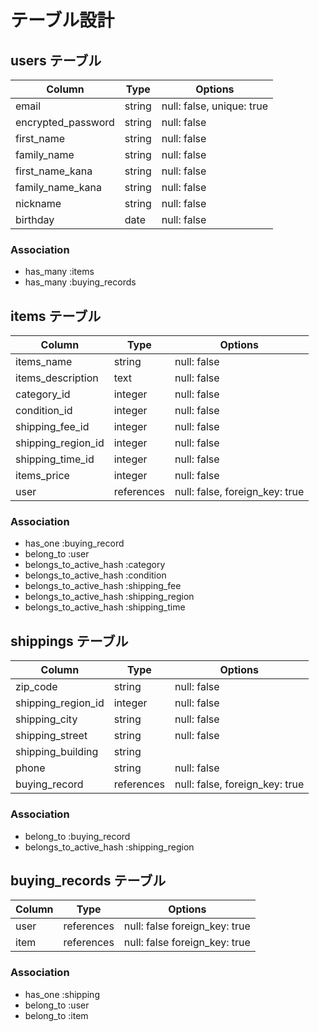 # テーブル設計

## users テーブル

| Column             | Type   | Options                  |
| ------------------ | ------ | ------------------------ |
| email              | string | null: false, unique: true|
| encrypted_password | string | null: false              |
| first_name         | string | null: false              |
| family_name        | string | null: false              |
| first_name_kana    | string | null: false              |
| family_name_kana   | string | null: false              |
| nickname           | string | null: false              |
| birthday           | date   | null: false              |

### Association

- has_many :items
- has_many :buying_records

## items テーブル

| Column              | Type         | Options                        |
| ------              | ----------   | ------------------------------ |
| items_name          | string       | null: false                    |
| items_description   | text         | null: false                    |
| category_id         | integer      | null: false                    |
| condition_id        | integer      | null: false                    |
| shipping_fee_id     | integer      | null: false                    |
| shipping_region_id  | integer      | null: false                    |
| shipping_time_id    | integer      | null: false                    |
| items_price         | integer      | null: false                    |
| user                | references   | null: false, foreign_key: true |

### Association

- has_one :buying_record
- belong_to :user
- belongs_to_active_hash :category
- belongs_to_active_hash :condition
- belongs_to_active_hash :shipping_fee
- belongs_to_active_hash :shipping_region
- belongs_to_active_hash :shipping_time

## shippings テーブル

| Column              | Type         | Options     |
| ------              | ------------ | ------------|
| zip_code            | string       | null: false |
| shipping_region_id  | integer      | null: false |
| shipping_city       | string       | null: false |
| shipping_street     | string       | null: false |
| shipping_building   | string       | 
| phone               | string       | null: false |
| buying_record       | references   | null: false, foreign_key: true |

### Association
- belong_to :buying_record
- belongs_to_active_hash :shipping_region


## buying_records テーブル

| Column      | Type         | Options                      |
| ------      | ------------ | ---------------------------- |
| user        | references   | null: false foreign_key: true|                 |
| item        | references   | null: false foreign_key: true|


### Association
- has_one :shipping
- belong_to :user
- belong_to :item
